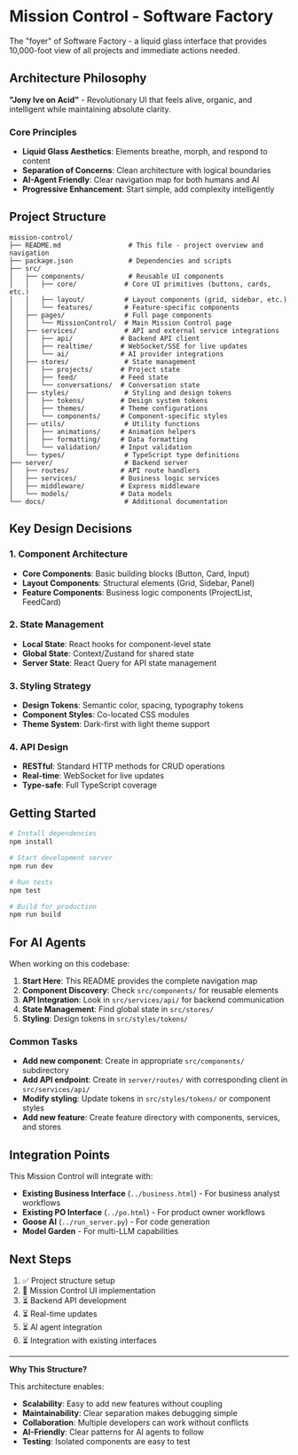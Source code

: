 # Mission Control - Software Factory

The "foyer" of Software Factory - a liquid glass interface that provides 10,000-foot view of all projects and immediate actions needed.

## Architecture Philosophy

**"Jony Ive on Acid"** - Revolutionary UI that feels alive, organic, and intelligent while maintaining absolute clarity.

### Core Principles
- **Liquid Glass Aesthetics**: Elements breathe, morph, and respond to content
- **Separation of Concerns**: Clean architecture with logical boundaries
- **AI-Agent Friendly**: Clear navigation map for both humans and AI
- **Progressive Enhancement**: Start simple, add complexity intelligently

## Project Structure

```
mission-control/
├── README.md                 # This file - project overview and navigation
├── package.json              # Dependencies and scripts
├── src/
│   ├── components/           # Reusable UI components
│   │   ├── core/            # Core UI primitives (buttons, cards, etc.)
│   │   ├── layout/          # Layout components (grid, sidebar, etc.)
│   │   └── features/        # Feature-specific components
│   ├── pages/               # Full page components
│   │   └── MissionControl/  # Main Mission Control page
│   ├── services/            # API and external service integrations
│   │   ├── api/            # Backend API client
│   │   ├── realtime/       # WebSocket/SSE for live updates
│   │   └── ai/             # AI provider integrations
│   ├── stores/              # State management
│   │   ├── projects/       # Project state
│   │   ├── feed/           # Feed state
│   │   └── conversations/  # Conversation state
│   ├── styles/              # Styling and design tokens
│   │   ├── tokens/         # Design system tokens
│   │   ├── themes/         # Theme configurations
│   │   └── components/     # Component-specific styles
│   ├── utils/               # Utility functions
│   │   ├── animations/     # Animation helpers
│   │   ├── formatting/     # Data formatting
│   │   └── validation/     # Input validation
│   └── types/               # TypeScript type definitions
├── server/                  # Backend server
│   ├── routes/             # API route handlers
│   ├── services/           # Business logic services
│   ├── middleware/         # Express middleware
│   └── models/             # Data models
└── docs/                    # Additional documentation
```

## Key Design Decisions

### 1. Component Architecture
- **Core Components**: Basic building blocks (Button, Card, Input)
- **Layout Components**: Structural elements (Grid, Sidebar, Panel)
- **Feature Components**: Business logic components (ProjectList, FeedCard)

### 2. State Management
- **Local State**: React hooks for component-level state
- **Global State**: Context/Zustand for shared state
- **Server State**: React Query for API state management

### 3. Styling Strategy
- **Design Tokens**: Semantic color, spacing, typography tokens
- **Component Styles**: Co-located CSS modules
- **Theme System**: Dark-first with light theme support

### 4. API Design
- **RESTful**: Standard HTTP methods for CRUD operations
- **Real-time**: WebSocket for live updates
- **Type-safe**: Full TypeScript coverage

## Getting Started

```bash
# Install dependencies
npm install

# Start development server
npm run dev

# Run tests
npm test

# Build for production
npm run build
```

## For AI Agents

When working on this codebase:

1. **Start Here**: This README provides the complete navigation map
2. **Component Discovery**: Check `src/components/` for reusable elements
3. **API Integration**: Look in `src/services/api/` for backend communication
4. **State Management**: Find global state in `src/stores/`
5. **Styling**: Design tokens in `src/styles/tokens/`

### Common Tasks
- **Add new component**: Create in appropriate `src/components/` subdirectory
- **Add API endpoint**: Create in `server/routes/` with corresponding client in `src/services/api/`
- **Modify styling**: Update tokens in `src/styles/tokens/` or component styles
- **Add new feature**: Create feature directory with components, services, and stores

## Integration Points

This Mission Control will integrate with:
- **Existing Business Interface** (`../business.html`) - For business analyst workflows
- **Existing PO Interface** (`../po.html`) - For product owner workflows
- **Goose AI** (`../run_server.py`) - For code generation
- **Model Garden** - For multi-LLM capabilities

## Next Steps

1. ✅ Project structure setup
2. 🔄 Mission Control UI implementation
3. ⏳ Backend API development
4. ⏳ Real-time updates
5. ⏳ AI agent integration
6. ⏳ Integration with existing interfaces

---

**Why This Structure?**

This architecture enables:
- **Scalability**: Easy to add new features without coupling
- **Maintainability**: Clear separation makes debugging simple
- **Collaboration**: Multiple developers can work without conflicts
- **AI-Friendly**: Clear patterns for AI agents to follow
- **Testing**: Isolated components are easy to test